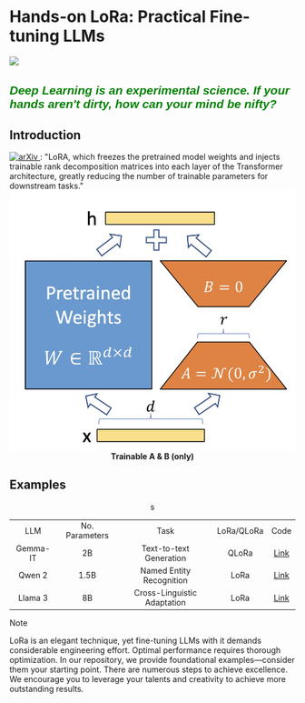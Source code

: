<h1>Hands-on LoRa: Practical Fine-tuning LLMs</h1>
<img src="https://img.shields.io/badge/License-Apache_2.0-lightblue.svg">

<h2 style="font-family:'Comic Sans MS', sans-serif; color: green;"><em>Deep Learning is an experimental science. If your hands aren't dirty, how can your mind be nifty?</em></h2>

<h2>Introduction</h2>
<a href="https://arxiv.org/abs/2106.09685" target="_blank">
    <img src="https://img.shields.io/badge/arXiv-2106.09685-b31b1b.svg?style=plastic" alt="arXiv">
</a> : "LoRA, which freezes the pretrained model weights and injects trainable rank decomposition matrices into each
layer of the Transformer architecture, greatly reducing the number of trainable parameters for downstream tasks."
<img src="img/lora.jpg">
<div align="center" style="font-weight: bold;">
    Trainable A & B (only)
</div>

<h2>Examples</h2>
<div align="center">
      <table style="text-align: center;">
          <tr>
            <td>LLM</td>
            <td>No. Parameters</td>
            <td>Task</td>
            <td>LoRa/QLoRa</td>
            <td>Code</td>
          </tr>
          <tr>
            <td>Gemma-IT</td>
            <td>2B</td>
            <td>Text-to-text Generation</td>
            <td>QLoRa</td>
            <td><a href="examples/gemma_text2text">Link</a></td>
          </tr>
          <tr>
            <td>Qwen 2</td>
            <td>1.5B</td>
            <td>Named Entity Recognition</td>
            <td>LoRa</td>
            <td><a href="examples/qwen_ner">Link</a></td>
          </tr>
          <tr>
            <td>Llama 3</td>
            <td>8B</td>
            <td>Cross-Linguistic Adaptation</td>
            <td>LoRa</td>s
            <td><a href="examples/llama_chinese">Link</a></td>
          </tr>
      </table>
  </div>

> [!NOTE]
> LoRa is an elegant technique, yet fine-tuning LLMs with it demands considerable engineering effort. Optimal performance requires thorough optimization. In our repository, we provide foundational examples—consider them your starting point. There are numerous steps to achieve excellence. We encourage you to leverage your talents and creativity to achieve more outstanding results.